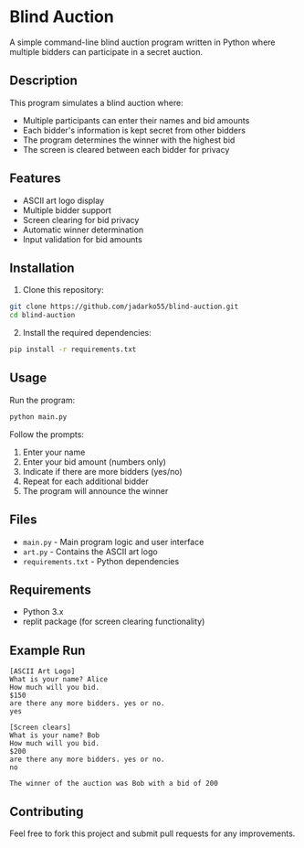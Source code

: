 # Blind Auction

A simple command-line blind auction program written in Python where multiple bidders can participate in a secret auction.

## Description

This program simulates a blind auction where:
- Multiple participants can enter their names and bid amounts
- Each bidder's information is kept secret from other bidders
- The program determines the winner with the highest bid
- The screen is cleared between each bidder for privacy

## Features

- ASCII art logo display
- Multiple bidder support
- Screen clearing for bid privacy
- Automatic winner determination
- Input validation for bid amounts

## Installation

1. Clone this repository:
```bash
git clone https://github.com/jadarko55/blind-auction.git
cd blind-auction
```

2. Install the required dependencies:
```bash
pip install -r requirements.txt
```

## Usage

Run the program:
```bash
python main.py
```

Follow the prompts:
1. Enter your name
2. Enter your bid amount (numbers only)
3. Indicate if there are more bidders (yes/no)
4. Repeat for each additional bidder
5. The program will announce the winner

## Files

- `main.py` - Main program logic and user interface
- `art.py` - Contains the ASCII art logo
- `requirements.txt` - Python dependencies

## Requirements

- Python 3.x
- replit package (for screen clearing functionality)

## Example Run

```
[ASCII Art Logo]
What is your name? Alice
How much will you bid.
$150
are there any more bidders. yes or no.
yes

[Screen clears]
What is your name? Bob
How much will you bid.
$200
are there any more bidders. yes or no.
no

The winner of the auction was Bob with a bid of 200
```

## Contributing

Feel free to fork this project and submit pull requests for any improvements.
